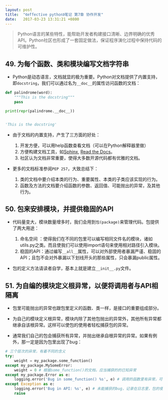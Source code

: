 ```yaml
---
layout: post
title:  "《effective python》笔记 第7章 协作开发"
date:   2017-03-23 13:31:21 +0800
---
```


> Python语言的某些特性，能帮助开发者构建接口清晰、边界明确的优秀API。Python社区也形成了一套固定做法，保证程序演化过程中保持代码的可维护性。

## 49. 为每个函数、类和模块编写文档字符串

* Python是动态语言，文档就显的极为重要。Python对文档提供了内置支持，即`docstring`，我们可以通过名为`__doc__`的属性访问函数的文档：

```python
def palindrome(word):
    """This is the docstring"""
    pass

print(repr(palindrome.__doc__))


'This is the docstring'
```

* 由于文档的内置支持，产生了三方面的好处：

  1. 开发方便，可以用help函数查看文档（可以在Python解释器里做）
  2. 方便构建文档工具，如[Sphinx](http://sphinx-doc.org), [Read the Docs](https://readthedocs.org)。
  3. 社区认为文档非常重要，使得大多数开源代码都有优雅的文档。

* 更多的文档标准参阅`PEP 257`，大致总结下：

  1. 类的文档中要介绍本类的行为、重要属性、本类的子类应该实现的行为。
  2. 函数及方法的文档要介绍函数的参数、返回值、可能抛出的异常，及其他行为。

## 50. 包来安排模块，并提供稳固的API

* 代码量变大，模块数量增多时，我们会用到`包(package)`来管理代码。包提供了两大用途：

  1. 命名空间 ：使得我们在不同的包里可以编写相同文件名的模块，诸如utils.py之类。而且使我们可以使用import语句来使用相对路径引入模块。
  2. 稳固的API：通过编写`__all__`属性，可以对外部使用者暴漏严谨、稳固的API；且包不会对外暴漏以下划线开头的那些属性，只会暴漏public属性。

* 包的定义方法请读者自学，基本上就是建立`__init__.py`文件。

## 51. 为自编的模块定义根异常，以便将调用者与API相隔离

* 包里可能抛出的异常也跟包里定义的函数、类一样，是接口的重要组成部分。

* 为自己的模块定义根异常，模块内除了其他包抛出的异常外，其他所有异常都继承自该根异常。这样可以使包的使用者轻松捕获包的异常。

* 通常我们自己的包会捕获所有异常，并抛出继承自根异常的异常。如果有例外，那一定是因为包里出现了bug：

```python
# 三个层次的异常，有着不同的含义
try:
    weight = my_package.some_function()
except my_package.MySomeError:
    weight = 0 # 根据some_function()的文档，应当捕获的的已知异常
except my_package.Error as e:
    logging.error('Bug in some_function() %s', e) # 调用的函数里有异常，可能是待修复的bug
except Exception as e:
    logging.error('Bug in API: %s', e) # 未能捕获的bug，记录在日志里，包的使用者会知道这里一定是这个包有bug
    raise
```